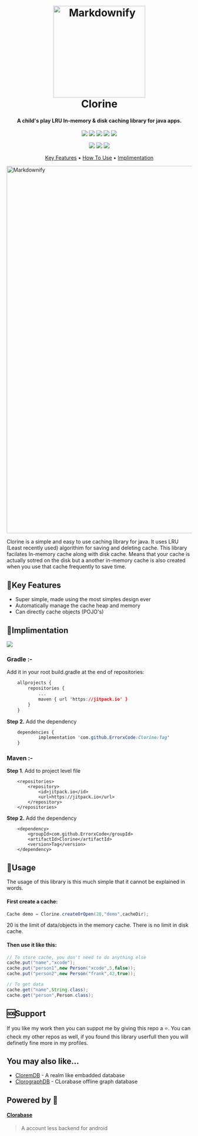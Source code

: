 

<h1 align="center">
  <br>
  <a href="http://www.amitmerchant.com/electron-markdownify"><img src="https://energyeducation.ca/wiki/images/2/25/Cl.png" alt="Markdownify" width="250"></a>
  <br>
  Clorine
  <br>
</h1>

<h4 align="center">A child's play LRU In-memory & disk caching library for java apps.</h4>

<p align="center">
  <img src="https://img.shields.io/badge/Version-1.0-green?style=for-the-badge">
  <img src="https://img.shields.io/github/license/ErrorxCode/Clorine?style=for-the-badge">
  <img src="https://img.shields.io/github/stars/ErrorxCode/Clorine?style=for-the-badge">
  <img src="https://img.shields.io/github/issues/ErrorxCode/Clorine?color=red&style=for-the-badge">
  <img src="https://img.shields.io/github/forks/ErrorxCode/Clorine?color=teal&style=for-the-badge">
</p>

<p align="center">
  <img src="https://img.shields.io/badge/Author-Rahil--Khan-cyan?style=flat-square">
  <img src="https://img.shields.io/badge/Open%20Source-Yes-cyan?style=flat-square">
  <img src="https://img.shields.io/badge/Written%20In-Java-cyan?style=flat-square">
</p>

<p align="center">
  <a href="#key-features">Key Features</a> •
  <a href="#Usage">How To Use</a> •
  <a href="#Implimentation">Implimentation</a> 
</p>

<img src="https://i.pinimg.com/originals/65/47/b7/6547b7cebfd77d52070ec6a0319bac84.png" alt="Markdownify" width="1000">

Clorine is a simple and easy to use caching library for java. It uses LRU (Least recently used) algorithim for saving and deleting cache. This library facilates In-memory cache along with disk cache. Means that your cache is actually sotred on the disk but a another in-memory cache is also created when you use that cache frequently to save time.

## 🎯Key Features

* Super simple, made using the most simples design ever
* Automatically manage the cache heap and memory
* Can directly cache objects (POJO's)

## 💉Implimentation 
[![](https://jitpack.io/v/ErrorxCode/Clorine.svg)](https://jitpack.io/#ErrorxCode/Clorine)
### Gradle :-
Add it in your root build.gradle at the end of repositories:

```css
	allprojects {
		repositories {
			...
			maven { url 'https://jitpack.io' }
		}
	}
```

**Step 2.**  Add the dependency

```css
	dependencies {
	        implementation 'com.github.ErrorxCode:Clorine:Tag'
	}
```

### Maven :-
**Step 1**. Add to project level file
```markup
	<repositories>
		<repository>
		    <id>jitpack.io</id>
		    <url>https://jitpack.io</url>
		</repository>
	</repositories>
```

**Step 2.**  Add the dependency

```markup
	<dependency>
	    <groupId>com.github.ErrorxCode</groupId>
	    <artifactId>Clorine</artifactId>
	    <version>Tag</version>
	</dependency>
```

## 📃Usage
The usage of this library is this much simple that it cannot be explained in words.

#### First create a cache:
```java
Cache demo = Clorine.createOrOpen(20,"demo",cacheDir);
```
20 is the limit of data/objects in the memory cache. There is no limit in disk cache.
#### Then use it like this:
```java
// To store cache, you don't need to do anything else
cache.put("name","xcode");  
cache.put("person1",new Person("xcode",5,false));  
cache.put("person2",new Person("frank",42,true));

// To get data
cache.get("name",String.class);  
cache.get("person",Person.class);
```


## 🆘Support

If you like my work then you can suppot me by giving this repo a ⭐. You can check my other repos as well, if you found this library userfull then you will definetly fine more in my profiles.

## You may also like...

- [CloremDB](https://github.com/Clorabase/CloremDB) - A realm like embadded database
- [ClorographDB](https://github.com/ErrorxCode/ClorographDB) - CLorabase offline graph database


## Powered by 💓
#### [Clorabase](https://github.com/clorabase)
> A account less backend for android
